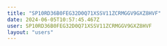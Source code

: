 ```yaml
---
title: "SP10RD36B0FEG32D0Q71XSSV11ZCRMGGV9GXZ8HVF"
date: 2024-06-05T10:57:45.467Z
user: SP10RD36B0FEG32D0Q71XSSV11ZCRMGGV9GXZ8HVF
layout: "users"
---
```

    